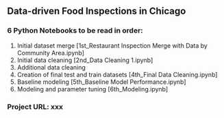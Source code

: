 ## Data-driven Food Inspections in Chicago

### 6 Python Notebooks to be read in order:

1. Initial dataset merge [1st_Restaurant Inspection Merge with Data by Community Area.ipynb]
2. Initial data cleaning [2nd_Data Cleaning 1.ipynb]
3. Additional data cleaning
4. Creation of final test and train datasets [4th_Final Data Cleaning.ipynb]
5. Baseline modeling [5th_Baseline Model Performance.ipynb]
6. Modeling and parameter tuning [6th_Modeling.ipynb]

### Project URL: xxx
